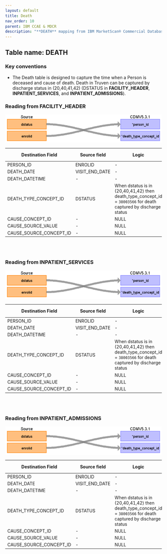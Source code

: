 ```yaml
---
layout: default
title: Death
nav_order: 10
parent: IBM CCAE & MDCR
description: "**DEATH** mapping from IBM MarketScan® Commercial Database (CCAE) & IBM MarketScan® Medicare Supplemental Database (MDCR) **FACILITY_HEADER**, **INPATIENT_SERVICES**, and **INPATIENT_ADMISSIONS**"
---
```


## Table name: **DEATH**

### Key conventions

* The Death table is designed to capture the time when a Person is deceased and cause of death. Death in Truven can be captured by discharge status in (20,40,41,42) (DSTATUS in **FACILITY_HEADER**, **INPATIENT_SERVICES**, and **INPATIENT_ADMISSIONS**). 

### Reading from **FACILITY_HEADER**

![](images/image92.png)

| Destination Field | Source field | Logic | Comment field |
| --- | --- | --- | --- |
| PERSON_ID | ENROLID | - | - |
| DEATH_DATE | VISIT_END_DATE | - | - |
| DEATH_DATETIME | - | - | - |
| DEATH_TYPE_CONCEPT_ID | DSTATUS | When dstatus is in (20,40,41,42) then death_type_concept_id = `38003566` for death captured by discharge status | - |
| CAUSE_CONCEPT_ID | - | NULL | - |
| CAUSE_SOURCE_VALUE | - | NULL | - |
| CAUSE_SOURCE_CONCEPT_ID | - | NULL | - |

<br><br>

### Reading from **INPATIENT_SERVICES**

![](images/image93.png)

| Destination Field | Source field | Logic | Comment field |
| --- | --- | --- | --- |
| PERSON_ID | ENROLID | - | - |
| DEATH_DATE | VISIT_END_DATE | - | - |
| DEATH_DATETIME | - | - | - |
| DEATH_TYPE_CONCEPT_ID | DSTATUS | When dstatus is in (20,40,41,42) then death_type_concept_id = `38003566` for death captured by discharge status | - |
| CAUSE_CONCEPT_ID | - | NULL | - |
| CAUSE_SOURCE_VALUE | - | NULL | - |
| CAUSE_SOURCE_CONCEPT_ID | - | NULL | - |

<br><br>

### Reading from **INPATIENT_ADMISSIONS**

![](images/image94.png)

| Destination Field | Source field | Logic | Comment field |
| --- | --- | --- | --- |
| PERSON_ID | ENROLID | - | - |
| DEATH_DATE | VISIT_END_DATE | - | - |
| DEATH_DATETIME | - | - | - |
| DEATH_TYPE_CONCEPT_ID | DSTATUS | When dstatus is in (20,40,41,42) then death_type_concept_id = `38003566` for death captured by discharge status | - |
| CAUSE_CONCEPT_ID | - | NULL | - |
| CAUSE_SOURCE_VALUE | - | NULL | - |
| CAUSE_SOURCE_CONCEPT_ID | - | NULL | - |

